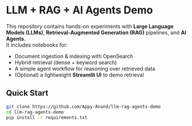 # LLM + RAG + AI Agents Demo

This repository contains hands-on experiments with **Large Language Models (LLMs)**, **Retrieval-Augmented Generation (RAG)** pipelines, and **AI Agents**.  
It includes notebooks for:
- Document ingestion & indexing with OpenSearch  
- Hybrid retrieval (dense + keyword search)  
- A simple agent workflow for reasoning over retrieved data  
- (Optional) a lightweight **Streamlit UI** to demo retrieval

## Quick Start
```bash
git clone https://github.com/Appy-Anand/llm-rag-agents-demo
cd llm-rag-agents-demo
pip install -r requirements.txt
